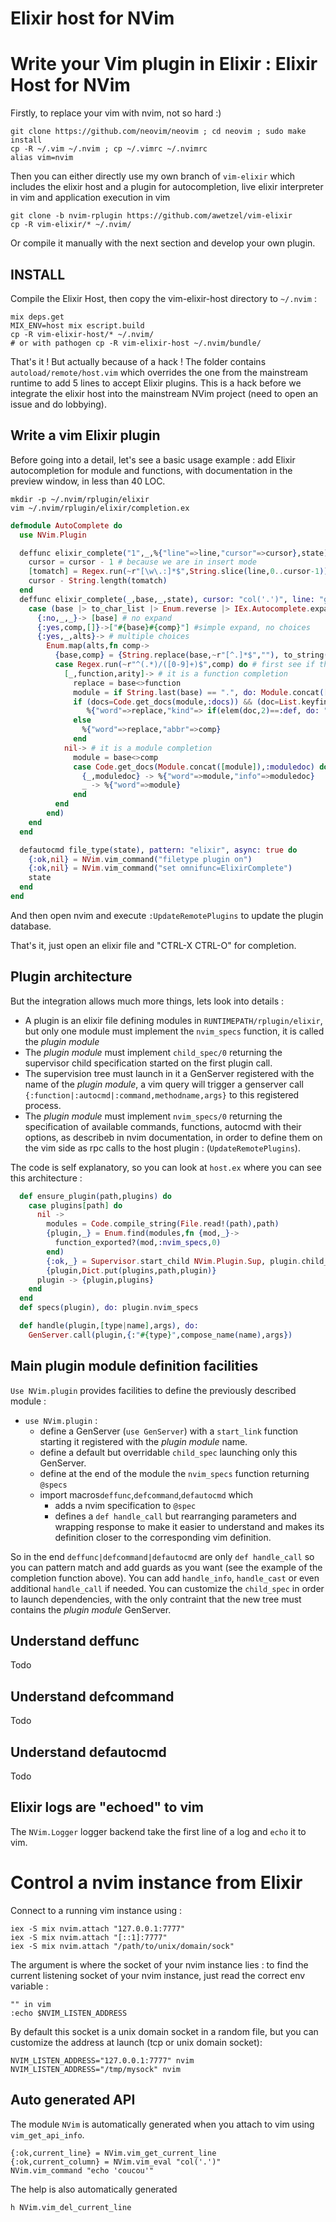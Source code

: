 Elixir host for NVim
====================

# Write your Vim plugin in Elixir : Elixir Host for NVim #

Firstly, to replace your vim with nvim, not so hard :)

```
git clone https://github.com/neovim/neovim ; cd neovim ; sudo make install
cp -R ~/.vim ~/.nvim ; cp ~/.vimrc ~/.nvimrc
alias vim=nvim
```

Then you can either directly use my own branch of `vim-elixir` which includes the elixir host and a plugin for autocompletion, live elixir interpreter in vim and application execution in vim 

```
git clone -b nvim-rplugin https://github.com/awetzel/vim-elixir
cp -R vim-elixir/* ~/.nvim/
```

Or compile it manually with the next section and develop your own plugin.

## INSTALL ##

Compile the Elixir Host, then copy the vim-elixir-host directory to `~/.nvim` : 

```
mix deps.get
MIX_ENV=host mix escript.build
cp -R vim-elixir-host/* ~/.nvim/
# or with pathogen cp -R vim-elixir-host ~/.nvim/bundle/
```

That's it ! But actually because of a hack ! The folder contains
`autoload/remote/host.vim` which overrides the one from the
mainstream runtime to add 5 lines to accept Elixir plugins. This
is a hack before we integrate the elixir host into the mainstream
NVim project (need to open an issue and do lobbying).

## Write a vim Elixir plugin ##

Before going into a detail, let's see a basic usage example : add
Elixir autocompletion for module and functions, with documentation in
the preview window, in less than 40 LOC.

```
mkdir -p ~/.nvim/rplugin/elixir
vim ~/.nvim/rplugin/elixir/completion.ex
```

```elixir
defmodule AutoComplete do
  use NVim.Plugin

  deffunc elixir_complete("1",_,%{"line"=>line,"cursor"=>cursor},state), cursor: "col('.')", line: "getline('.')" do
    cursor = cursor - 1 # because we are in insert mode
    [tomatch] = Regex.run(~r"[\w\.:]*$",String.slice(line,0..cursor-1))
    cursor - String.length(tomatch)
  end
  deffunc elixir_complete(_,base,_,state), cursor: "col('.')", line: "getline('.')" do
    case (base |> to_char_list |> Enum.reverse |> IEx.Autocomplete.expand) do
      {:no,_,_}-> [base] # no expand
      {:yes,comp,[]}->["#{base}#{comp}"] #simple expand, no choices
      {:yes,_,alts}-> # multiple choices
        Enum.map(alts,fn comp->
          {base,comp} = {String.replace(base,~r"[^.]*$",""), to_string(comp)}
          case Regex.run(~r"^(.*)/([0-9]+)$",comp) do # first see if these choices are module or function
            [_,function,arity]-> # it is a function completion
              replace = base<>function
              module = if String.last(base) == ".", do: Module.concat([String.slice(base,0..-2)]), else: Kernel
              if (docs=Code.get_docs(module,:docs)) && (doc=List.keyfind(docs,{:"#{function}",elem(Integer.parse(arity),0)},0)) do
                 %{"word"=>replace,"kind"=> if(elem(doc,2)==:def, do: "f", else: "m"), "abbr"=>comp,"info"=>elem(doc,4)}
              else
                %{"word"=>replace,"abbr"=>comp}
              end
            nil-> # it is a module completion
              module = base<>comp
              case Code.get_docs(Module.concat([module]),:moduledoc) do
                {_,moduledoc} -> %{"word"=>module,"info"=>moduledoc}
                _ -> %{"word"=>module}
              end
          end
        end)
    end
  end

  defautocmd file_type(state), pattern: "elixir", async: true do
    {:ok,nil} = NVim.vim_command("filetype plugin on")
    {:ok,nil} = NVim.vim_command("set omnifunc=ElixirComplete")
    state
  end
end
```

And then open nvim and execute `:UpdateRemotePlugins` to update the plugin database. 

That's it, just open an elixir file and "CTRL-X CTRL-O" for completion. 

## Plugin architecture ##

But the integration allows much more things, lets look into
details : 

- A plugin is an elixir file defining modules in
  `RUNTIMEPATH/rplugin/elixir`, but only one module must implement
  the `nvim_specs` function, it is called the _plugin module_
- The _plugin module_ must implement `child_spec/0` returning the
  supervisor child specification started on the first plugin call.
- The supervision tree must launch in it a GenServer registered
  with the name of the _plugin module_, a vim query will trigger a
  genserver call `{:function|:autocmd|:command,methodname,args}`
  to this registered process.
- The _plugin module_ must implement `nvim_specs/0` returning the
  specification of available commands, functions, autocmd with
  their options, as describeb in nvim documentation, in order to
  define them on the vim side as rpc calls to the host plugin :
  (`UpdateRemotePlugins`).

The code is self explanatory, so you can look at `host.ex` where
you can see this architecture :

```elixir
  def ensure_plugin(path,plugins) do
    case plugins[path] do
      nil -> 
        modules = Code.compile_string(File.read!(path),path)
        {plugin,_} = Enum.find(modules,fn {mod,_}->
          function_exported?(mod,:nvim_specs,0)
        end)
        {:ok,_} = Supervisor.start_child NVim.Plugin.Sup, plugin.child_spec
        {plugin,Dict.put(plugins,path,plugin)}
      plugin -> {plugin,plugins}
    end
  end
  def specs(plugin), do: plugin.nvim_specs

  def handle(plugin,[type|name],args), do:
    GenServer.call(plugin,{:"#{type}",compose_name(name),args})
```

## Main plugin module definition facilities ##

`Use NVim.plugin` provides facilities to define the previously described module : 

- `use NVim.plugin` :
  - define a GenServer (`use GenServer`) with a `start_link`
    function starting it registered with the _plugin module_ name.
  - define a default but overridable `child_spec` launching only
    this GenServer.
  - define at the end of the module the `nvim_specs` function returning `@specs`
  - import macros`deffunc`,`defcommand`,`defautocmd` which
    - adds a nvim specification to `@spec`
    - defines a `def handle_call` but rearranging parameters and
      wrapping response to make it easier to understand and makes
      its definition closer to the corresponding vim definition.

So in the end `deffunc|defcommand|defautocmd` are only `def
handle_call` so you can pattern match and add guards as you want
(see the example of the completion function above). You can add
`handle_info`, `handle_cast` or even additional `handle_call` if
needed.  You can customize the `child_spec` in order to launch
dependencies, with the only contraint that the new tree must
contains the _plugin module_ GenServer.

## Understand deffunc ##

Todo

## Understand defcommand ##

Todo

## Understand defautocmd ##

Todo

## Elixir logs are "echoed" to vim ##

The `NVim.Logger` logger backend take the first line of a log and `echo` it
to vim.

# Control a nvim instance from Elixir #

Connect to a running vim instance using : 

```
iex -S mix nvim.attach "127.0.0.1:7777"
iex -S mix nvim.attach "[::1]:7777"
iex -S mix nvim.attach "/path/to/unix/domain/sock"
```

The argument is where the socket of your nvim instance lies : to
find the current listening socket of your nvim instance, just
read the correct env variable :

```
"" in vim 
:echo $NVIM_LISTEN_ADDRESS
```

By default this socket is a unix domain socket in a random file,
but you can customize the address at launch (tcp or unix domain socket):

```
NVIM_LISTEN_ADDRESS="127.0.0.1:7777" nvim
NVIM_LISTEN_ADDRESS="/tmp/mysock" nvim
```

## Auto generated API ##

The module `NVim` is automatically generated when you attach to
vim using `vim_get_api_info`. 

```
{:ok,current_line} = NVim.vim_get_current_line
{:ok,current_column} = NVim.vim_eval "col('.')"
NVim.vim_command "echo 'coucou'"
```

The help is also automatically generated

```
h NVim.vim_del_current_line
```


